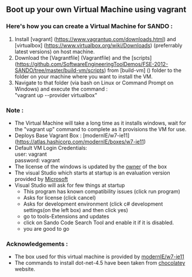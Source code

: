 ## Boot up your own Virtual Machine using vagrant

### Here's how you can create a Virtual Machine for SANDO :

1. Install [vagrant] (https://www.vagrantup.com/downloads.html) and [virtualbox] (https://www.virtualbox.org/wiki/Downloads) (preferrably latest versions) on host machine.
2. Download the [Vagrantfile] (Vagrantfile) and the [scripts] (https://github.com/SoftwareEngineeringToolDemos/FSE-2012-SANDO/tree/master/build-vm/scripts) from [build-vm] () folder to the folder on your machine where you want to install the VM.
3. Navigate to that folder (via bash on Linux or Command Prompt on Windows) and execute the command :  
      "vagrant up --provider virtualbox"

### Note :  
 -  The Virtual Machine will take a long time as it installs windows, wait for the "vagrant up" command to complete as it provisions the VM for use.
 -  Deploys Base Vagrant Box : [modernIE/w7-ie11] (https://atlas.hashicorp.com/modernIE/boxes/w7-ie11)
 -  Default VM Login Credentials:  
      user: vagrant  
      password: vagrant
 -  The license of the windows is updated by the [owner](https://atlas.hashicorp.com/modernIE/boxes/w7-ie11) of the box
 -  The visual Studio which starts at startup is an evaluation version provided by [Microsoft](https://www.microsoft.com/en-US/Download/details.aspx?id=30654)
 -  Visual Studio will ask for few things at startup
      - This program has known compatibility issues (click run program)
      - Asks for license (click cancel)
      - Asks for development environment (click c# development settings(on the left box) and then click yes)
      - go to tools-Extensions and updates
      - click on Sando Code Search Tool and enable it if it is disabled.
      - you are good to go
 
 
### Acknowledgements :
 - The box used for this virtual machine is provided by [modernIE/w7-ie11](https://atlas.hashicorp.com/modernIE/boxes/w7-ie11)
 - The commands to install dot-net-4.5 have been taken from [chocolatey](https://chocolatey.org/) website.
